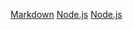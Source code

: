 [Markdown](https://es.wikipedia.org/wiki/Markdown)
 [Node.js](https://nodejs.org/)
 [Node.js](https://nodejs.org/es/)